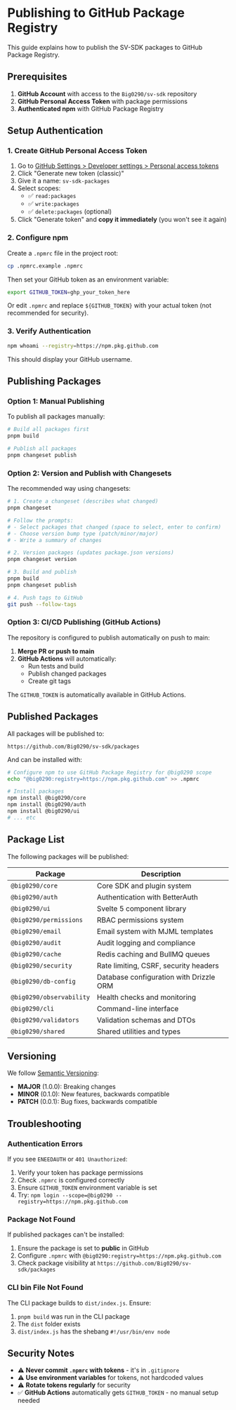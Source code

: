 # Publishing to GitHub Package Registry

This guide explains how to publish the SV-SDK packages to GitHub Package Registry.

## Prerequisites

1. **GitHub Account** with access to the `Big0290/sv-sdk` repository
2. **GitHub Personal Access Token** with package permissions
3. **Authenticated npm** with GitHub Package Registry

## Setup Authentication

### 1. Create GitHub Personal Access Token

1. Go to [GitHub Settings > Developer settings > Personal access tokens](https://github.com/settings/tokens)
2. Click "Generate new token (classic)"
3. Give it a name: `sv-sdk-packages`
4. Select scopes:
   - ✅ `read:packages`
   - ✅ `write:packages`
   - ✅ `delete:packages` (optional)
5. Click "Generate token" and **copy it immediately** (you won't see it again)

### 2. Configure npm

Create a `.npmrc` file in the project root:

```bash
cp .npmrc.example .npmrc
```

Then set your GitHub token as an environment variable:

```bash
export GITHUB_TOKEN=ghp_your_token_here
```

Or edit `.npmrc` and replace `${GITHUB_TOKEN}` with your actual token (not recommended for security).

### 3. Verify Authentication

```bash
npm whoami --registry=https://npm.pkg.github.com
```

This should display your GitHub username.

## Publishing Packages

### Option 1: Manual Publishing

To publish all packages manually:

```bash
# Build all packages first
pnpm build

# Publish all packages
pnpm changeset publish
```

### Option 2: Version and Publish with Changesets

The recommended way using changesets:

```bash
# 1. Create a changeset (describes what changed)
pnpm changeset

# Follow the prompts:
# - Select packages that changed (space to select, enter to confirm)
# - Choose version bump type (patch/minor/major)
# - Write a summary of changes

# 2. Version packages (updates package.json versions)
pnpm changeset version

# 3. Build and publish
pnpm build
pnpm changeset publish

# 4. Push tags to GitHub
git push --follow-tags
```

### Option 3: CI/CD Publishing (GitHub Actions)

The repository is configured to publish automatically on push to main:

1. **Merge PR or push to main**
2. **GitHub Actions** will automatically:
   - Run tests and build
   - Publish changed packages
   - Create git tags

The `GITHUB_TOKEN` is automatically available in GitHub Actions.

## Published Packages

All packages will be published to:

```
https://github.com/Big0290/sv-sdk/packages
```

And can be installed with:

```bash
# Configure npm to use GitHub Package Registry for @big0290 scope
echo "@big0290:registry=https://npm.pkg.github.com" >> .npmrc

# Install packages
npm install @big0290/core
npm install @big0290/auth
npm install @big0290/ui
# ... etc
```

## Package List

The following packages will be published:

| Package                  | Description                             |
| ------------------------ | --------------------------------------- |
| `@big0290/core`          | Core SDK and plugin system              |
| `@big0290/auth`          | Authentication with BetterAuth          |
| `@big0290/ui`            | Svelte 5 component library              |
| `@big0290/permissions`   | RBAC permissions system                 |
| `@big0290/email`         | Email system with MJML templates        |
| `@big0290/audit`         | Audit logging and compliance            |
| `@big0290/cache`         | Redis caching and BullMQ queues         |
| `@big0290/security`      | Rate limiting, CSRF, security headers   |
| `@big0290/db-config`     | Database configuration with Drizzle ORM |
| `@big0290/observability` | Health checks and monitoring            |
| `@big0290/cli`           | Command-line interface                  |
| `@big0290/validators`    | Validation schemas and DTOs             |
| `@big0290/shared`        | Shared utilities and types              |

## Versioning

We follow [Semantic Versioning](https://semver.org/):

- **MAJOR** (1.0.0): Breaking changes
- **MINOR** (0.1.0): New features, backwards compatible
- **PATCH** (0.0.1): Bug fixes, backwards compatible

## Troubleshooting

### Authentication Errors

If you see `ENEEDAUTH` or `401 Unauthorized`:

1. Verify your token has package permissions
2. Check `.npmrc` is configured correctly
3. Ensure `GITHUB_TOKEN` environment variable is set
4. Try: `npm login --scope=@big0290 --registry=https://npm.pkg.github.com`

### Package Not Found

If published packages can't be installed:

1. Ensure the package is set to **public** in GitHub
2. Configure `.npmrc` with `@big0290:registry=https://npm.pkg.github.com`
3. Check package visibility at `https://github.com/Big0290/sv-sdk/packages`

### CLI bin File Not Found

The CLI package builds to `dist/index.js`. Ensure:

1. `pnpm build` was run in the CLI package
2. The `dist` folder exists
3. `dist/index.js` has the shebang `#!/usr/bin/env node`

## Security Notes

- ⚠️ **Never commit `.npmrc` with tokens** - it's in `.gitignore`
- ⚠️ **Use environment variables** for tokens, not hardcoded values
- ⚠️ **Rotate tokens regularly** for security
- ✅ **GitHub Actions** automatically gets `GITHUB_TOKEN` - no manual setup needed
